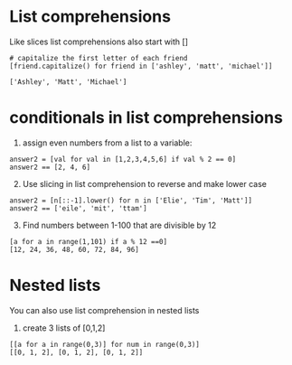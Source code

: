# List comprehensions

Like slices list comprehensions also start with []

```
# capitalize the first letter of each friend
[friend.capitalize() for friend in ['ashley', 'matt', 'michael']]

['Ashley', 'Matt', 'Michael']
```

# conditionals in list comprehensions

1. assign even numbers from a list to a variable:

```
answer2 = [val for val in [1,2,3,4,5,6] if val % 2 == 0]
answer2 == [2, 4, 6]
```

2. Use slicing in list comprehension to reverse and make lower case
```
answer2 = [n[::-1].lower() for n in ['Elie', 'Tim', 'Matt']]
answer2 == ['eile', 'mit', 'ttam']
```

3. Find numbers between 1-100 that are divisible by 12
```
[a for a in range(1,101) if a % 12 ==0]
[12, 24, 36, 48, 60, 72, 84, 96]
```

# Nested lists

You can also use list comprehension in nested lists

1. create 3 lists of [0,1,2]
```
[[a for a in range(0,3)] for num in range(0,3)]
[[0, 1, 2], [0, 1, 2], [0, 1, 2]]
```
